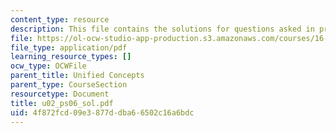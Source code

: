 ```yaml
---
content_type: resource
description: This file contains the solutions for questions asked in problem U2.
file: https://ol-ocw-studio-app-production.s3.amazonaws.com/courses/16-01-unified-engineering-i-ii-iii-iv-fall-2005-spring-2006/4f872fcd09e3877ddba66502c16a6bdc_u02_ps06_sol.pdf
file_type: application/pdf
learning_resource_types: []
ocw_type: OCWFile
parent_title: Unified Concepts
parent_type: CourseSection
resourcetype: Document
title: u02_ps06_sol.pdf
uid: 4f872fcd-09e3-877d-dba6-6502c16a6bdc
---
```

